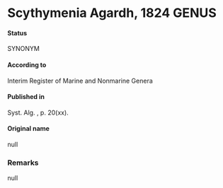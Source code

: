 # Scythymenia Agardh, 1824 GENUS

#### Status
SYNONYM

#### According to
Interim Register of Marine and Nonmarine Genera

#### Published in
Syst. Alg. , p. 20(xx).

#### Original name
null

### Remarks
null